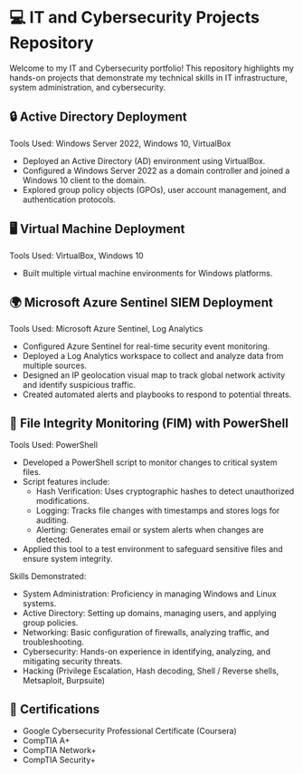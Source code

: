# 💻 IT and Cybersecurity Projects Repository
Welcome to my IT and Cybersecurity portfolio! This repository highlights my hands-on projects that demonstrate my technical skills in IT infrastructure, system administration, and cybersecurity.

## 🔒 Active Directory Deployment
Tools Used: Windows Server 2022, Windows 10, VirtualBox

- Deployed an Active Directory (AD) environment using VirtualBox.
- Configured a Windows Server 2022 as a domain controller and joined a Windows 10 client to the domain.
- Explored group policy objects (GPOs), user account management, and authentication protocols.

## 🖥️ Virtual Machine Deployment
Tools Used: VirtualBox, Windows 10 

- Built multiple virtual machine environments for Windows platforms.

## 🌍 Microsoft Azure Sentinel SIEM Deployment
Tools Used: Microsoft Azure Sentinel, Log Analytics

- Configured Azure Sentinel for real-time security event monitoring.
- Deployed a Log Analytics workspace to collect and analyze data from multiple sources.
- Designed an IP geolocation visual map to track global network activity and identify suspicious traffic.
- Created automated alerts and playbooks to respond to potential threats.

## 📝 File Integrity Monitoring (FIM) with PowerShell
Tools Used: PowerShell

- Developed a PowerShell script to monitor changes to critical system files.
- Script features include:
  - Hash Verification: Uses cryptographic hashes to detect unauthorized modifications.
  - Logging: Tracks file changes with timestamps and stores logs for auditing.
  - Alerting: Generates email or system alerts when changes are detected.
- Applied this tool to a test environment to safeguard sensitive files and ensure system integrity.

Skills Demonstrated:
  - System Administration: Proficiency in managing Windows and Linux systems.
  - Active Directory: Setting up domains, managing users, and applying group policies.
  - Networking: Basic configuration of firewalls, analyzing traffic, and troubleshooting.
  - Cybersecurity: Hands-on experience in identifying, analyzing, and mitigating security threats.
  - Hacking (Privilege Escalation, Hash decoding, Shell / Reverse shells, Metsaploit, Burpsuite)


## 📖 Certifications
- Google Cybersecurity Professional Certificate (Coursera)
- CompTIA A+
- CompTIA Network+
- CompTIA Security+
